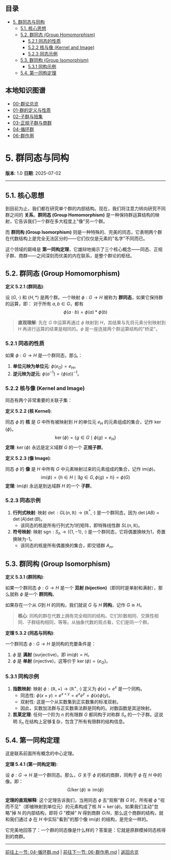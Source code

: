 <!-- 本地目录区块 -->
## 目录
- [5. 群同态与同构](#5-群同态与同构)
  - [5.1. 核心思想](#51-核心思想)
  - [5.2. 群同态 (Group Homomorphism)](#52-群同态-group-homomorphism)
    - [5.2.1 同态的性质](#521-同态的性质)
    - [5.2.2 核与像 (Kernel and Image)](#522-核与像-kernel-and-image)
    - [5.2.3 同态示例](#523-同态示例)
  - [5.3. 群同构 (Group Isomorphism)](#53-群同构-group-isomorphism)
    - [5.3.1 同构示例](#531-同构示例)
  - [5.4. 第一同构定理](#54-第一同构定理)

<!-- 本地知识图谱区块 -->
## 本地知识图谱
- [00-群论总览](./00-群论总览.md)
- [01-群的定义与性质](./01-群的定义与性质.md)
- [02-子群与陪集](./02-子群与陪集.md)
- [03-正规子群与商群](./03-正规子群与商群.md)
- [04-循环群](./04-循环群.md)
- [06-群作用](./06-群作用.md)

# 5. 群同态与同构

**版本**: 1.0
**日期**: 2025-07-02

---

## 5.1. 核心思想

到目前为止，我们都在研究单个群的内部结构。现在，我们将注意力转向研究不同群之间的 **关系**。**群同态 (Group Homomorphism)** 是一种保持群运算结构的映射，它告诉我们一个群在多大程度上"像"另一个群。

而 **群同构 (Group Isomorphism)** 则是一种特殊的、完美的同态，它表明两个群在代数结构上是完全无法区分的——它们仅仅是元素的"名字"不同而已。

这个领域的巅峰是 **第一同构定理**，它雄辩地揭示了三个核心概念——同态、正规子群、商群——之间深刻而优美的内在联系，是整个群论的枢纽。

## 5.2. 群同态 (Group Homomorphism)

**定义 5.2.1 (群同态)**:

设 $(G, \cdot)$ 和 $(H, *)$ 是两个群。一个映射 $\phi: G \to H$ 被称为 **群同态**，如果它保持群的运算，即：
对于所有 $a, b \in G$，都有
$$
\phi(a \cdot b) = \phi(a) * \phi(b)
$$

> **直观理解**: 先在 $G$ 中运算再通过 $\phi$ 映射到 $H$，其结果与先将元素分别映射到 $H$ 再进行运算的结果是相同的。$\phi$ 是一座连接两个群运算结构的"桥梁"。

### 5.2.1 同态的性质

如果 $\phi: G \to H$ 是一个群同态，那么：

1. **单位元映为单位元**: $\phi(e_G) = e_H$。
2. **逆元映为逆元**: $\phi(a^{-1}) = (\phi(a))^{-1}$。

### 5.2.2 核与像 (Kernel and Image)

同态有两个非常重要的关联子集：

**定义 5.2.2 (核 Kernel)**:

同态 $\phi$ 的 **核** 是 $G$ 中所有被映射到 $H$ 的单位元 $e_H$ 的元素组成的集合，记作 $\ker(\phi)$。
$$
\ker(\phi) = \{ g \in G \mid \phi(g) = e_H \}
$$
**定理**: $\ker(\phi)$ 永远是定义域群 $G$ 的一个 **正规子群**。

**定义 5.2.3 (像 Image)**:

同态 $\phi$ 的 **像** 是 $H$ 中所有 $G$ 中元素映射过来的元素组成的集合，记作 $\text{im}(\phi)$。
$$
\text{im}(\phi) = \{ h \in H \mid \exists g \in G, \phi(g) = h \} = \phi(G)
$$
**定理**: $\text{im}(\phi)$ 永远是到达域群 $H$ 的一个 **子群**。

### 5.2.3 同态示例

1. **行列式映射**: 映射 $\det: GL(n, \mathbb{R}) \to (\mathbb{R}^*,\cdot)$ 是一个群同态，因为 $\det(AB) = \det(A)\det(B)$。
    * 该同态的核是所有行列式为1的矩阵，即特殊线性群 $SL(n, \mathbb{R})$。
2. **符号映射**: 映射 $\text{sgn}: S_n \to (\{1, -1\}, \cdot)$ 是一个群同态，它将偶置换映为1，奇置换映为-1。
    * 该同态的核是所有偶置换的集合，即交错群 $A_n$。

## 5.3. 群同构 (Group Isomorphism)

**定义 5.3.1 (群同构)**:

如果一个群同态 $\phi: G \to H$ 是一个 **双射 (bijection)**（即同时是单射和满射），那么就称 $\phi$ 是一个 **群同构**。

如果存在一个从 $G$到 $H$ 的同构，我们就说 $G$ 与 $H$ **同构**，记作 $G \cong H$。

> **核心**: 同构的群在代数上拥有完全相同的结构。它们阶数相同、交换性相同、子群结构相同，等等。从抽象代数的观点看，它们是同一个群。

**定理 5.3.2 (同态与同构)**:

一个群同态 $\phi: G \to H$ 是同构的充要条件是：

1. $\phi$ 是 **满射** (surjective)，即 $\text{im}(\phi) = H$。
2. $\phi$ 是 **单射** (injective)，这等价于 $\ker(\phi) = \{e_G\}$。

### 5.3.1 同构示例

1. **指数映射**: 映射 $\phi: (\mathbb{R}, +) \to (\mathbb{R}^+, \cdot)$ 定义为 $\phi(x) = e^x$ 是一个同构。
    * 同态性: $\phi(x+y) = e^{x+y} = e^x e^y = \phi(x)\phi(y)$。
    * 双射性: 这是一个从实数集到正实数集的标准双射。
    * 因此，实数加法群与正实数乘法群是同构的。对数函数是其逆映射。
2. **凯莱定理**: 任何一个阶为 $n$ 的有限群 $G$ 都同构于对称群 $S_n$ 的一个子群。这说明 $S_n$ 在结构上足够复杂，包含了所有有限群的结构信息。

## 5.4. 第一同构定理

这是联系前面所有概念的中心定理。

**定理 5.4.1 (第一同构定理)**:

设 $\phi: G \to H$ 是一个群同态。那么，$G$ 关于 $\phi$ 的核的商群，同构于 $\phi$ 在 $H$ 中的像。即：
$$
G / \ker(\phi) \cong \text{im}(\phi)
$$

**定理的直观解释**:
这个定理告诉我们，当用同态 $\phi$ 去"观察"群 $G$ 时，所有被 $\phi$ "视而不见"（即被映射到单位元）的元素构成了核 $N = \ker(\phi)$。如果我们主动"忽略"掉 $N$ 的内部结构，即将 $G$ "模掉" $N$ 得到商群 $G/N$，那么这个商群的结构，就和我们通过 $\phi$ 在 $H$ 中实际"看到"的那个像 $\text{im}(\phi)$ 的结构，是完全一样的。

它完美地回答了：一个群的同态像是什么样的？答案是：它就是原群模掉同态核得到的商群。

---
[前往上一节: 04-循环群.md](./04-循环群.md) | [前往下一节: 06-群作用.md](./06-群作用.md) | [返回总览](./00-群论总览.md)
